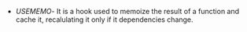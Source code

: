 

- *USEMEMO*- It is a hook used to memoize the result of a function and cache it, recalulating it only if it dependencies change.